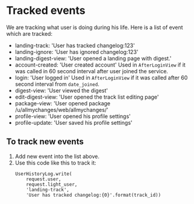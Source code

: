 Tracked events
==============

We are tracking what user is doing during his life.
Here is a list of event which are tracked:

* landing-track: 'User has tracked changelog:123'
* landing-ignore: 'User has ignored changelog:123'
* landing-digest-view: 'User opened a landing page with digest.'
* account-created: 'User created account'
  Used in `AfterLoginView` if it was called in 60 second interval
  after user joined the service.
* login: 'User logged in'
  Used in `AfterLoginView` if it was called after 60 second interval
  from `date_joined`.
* digest-view: 'User viewed the digest'
* edit-digest-view: 'User opened the track list editing page'
* package-view: 'User opened package /u/allmychanges/web/allmychanges/'
* profile-view: 'User opened his profile settings'
* profile-update: 'User saved his profile settings'


To track new events
-------------------

1. Add new event into the list above.
2. Use this code like this to track it:
    ```
    UserHistoryLog.write(
        request.user,
        request.light_user,
        'landing-track',
        'User has tracked changelog:{0}'.format(track_id))
    ```
